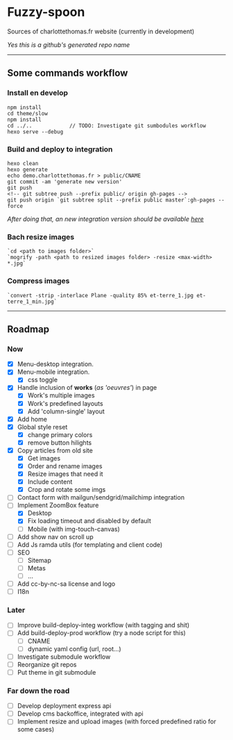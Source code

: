 # Fuzzy-spoon
Sources of charlottethomas.fr website (currently in development)

*Yes this is a github's generated repo name*

---

## Some commands workflow
### Install en develop
	npm install
	cd theme/slow
	npm install
	cd ../.. 			// TODO: Investigate git sumbodules workflow
	hexo serve --debug


### Build and deploy to integration
	hexo clean
	hexo generate
	echo demo.charlottethomas.fr > public/CNAME
	git commit -am 'generate new version'
	git push
	<!-- git subtree push --prefix public/ origin gh-pages -->
	git push origin `git subtree split --prefix public master`:gh-pages --force

*After doing that, an new integration version should be available [here](https://demo.charlottethomas.fr/)*

### Bach resize images
	`cd <path to images folder>`
	`mogrify -path <path to resized images folder> -resize <max-width> *.jpg`

### Compress images
	`convert -strip -interlace Plane -quality 85% et-terre_1.jpg et-terre_1_min.jpg`

---

## Roadmap
### Now
- [x] Menu-desktop integration.
- [x] Menu-mobile integration.
	- [x] css toggle
- [x]	Handle inclusion of **works** (*as 'oeuvres'*) in page
	- [x]	Work's multiple images
	- [x]	Work's predefined layouts
	- [x] Add 'column-single' layout
- [x] Add home
- [x] Global style reset
	- [x] change primary colors
	- [x] remove button hilights
- [x] Copy articles from old site
	- [x]	Get images
	- [x] Order and rename images
	- [x] Resize images that need it
	- [x] Include content
	- [x] Crop and rotate some imgs
- [ ] Contact form with mailgun/sendgrid/mailchimp integration
- [ ]	Implement ZoomBox feature
	- [x] Desktop
	- [x] Fix loading timeout and disabled by default
	- [ ] Mobile (with img-touch-canvas)
- [ ]	Add show nav on scroll up
- [ ] Add Js ramda utils (for templating and client code)
- [ ] SEO
	- [ ] Sitemap
	- [ ] Metas
	- [ ] ...
- [ ] Add cc-by-nc-sa license and logo
- [ ] I18n

### Later
- [ ] Improve build-deploy-integ workflow (with tagging and shit)
- [ ] Add build-deploy-prod workflow (try a node script for this)
	- [ ] CNAME
	- [ ] dynamic yaml config (url, root...)
- [ ] Investigate submodule workflow
- [ ] Reorganize git repos
- [ ] Put theme in git submodule

### Far down the road
- [ ] Develop deployment express api
- [ ] Develop cms backoffice, integrated with api
- [ ] Implement resize and upload images (with forced predefined ratio for some cases)
